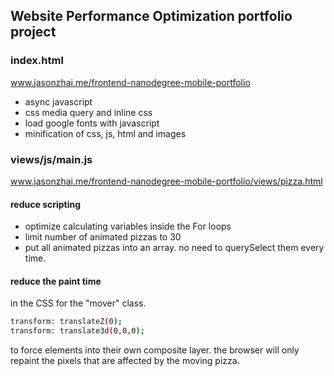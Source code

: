 ## Website Performance Optimization portfolio project

### index.html

www.jasonzhai.me/frontend-nanodegree-mobile-portfolio

- async javascript
- css media query and inline css
- load google fonts with javascript
- minification of css, js, html and images

### views/js/main.js

www.jasonzhai.me/frontend-nanodegree-mobile-portfolio/views/pizza.html

#### reduce scripting

- optimize calculating variables inside the For loops
- limit number of animated pizzas to 30
- put all animated pizzas into an array. no need to querySelect them every time.


#### reduce the paint time

in the CSS for the "mover" class.  
  ``` bash
  transform: translateZ(0);
  transform: translate3d(0,0,0);
  ```
to force elements into their own composite layer. the browser will only repaint the pixels that are affected by the moving pizza.
  
